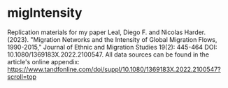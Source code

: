 # migIntensity
Replication materials for my paper Leal, Diego F. and Nicolas Harder. (2023). "Migration Networks and the Intensity of Global Migration Flows, 1990-2015,"  Journal of Ethnic and Migration Studies 19(2): 445-464 DOI: 10.1080/1369183X.2022.2100547. All data sources can be found in the article's online appendix: https://www.tandfonline.com/doi/suppl/10.1080/1369183X.2022.2100547?scroll=top
